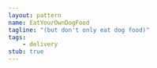 ```yaml
---
layout: pattern
name: EatYourOwnDogFood
tagline: "(but don't only eat dog food)"
tags:
    - delivery
stub: true
---
```

